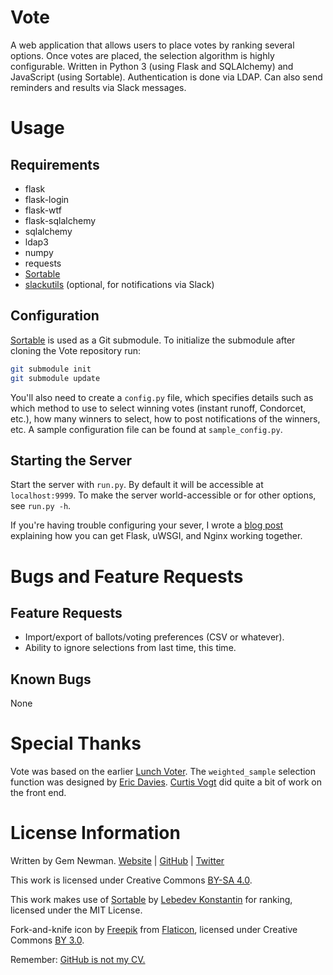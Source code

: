 Vote
====

A web application that allows users to place votes by ranking several options. Once votes
are placed, the selection algorithm is highly configurable. Written in Python 3 (using
Flask and SQLAlchemy) and JavaScript (using Sortable). Authentication is done via LDAP.
Can also send reminders and results via Slack messages.

Usage
=====

Requirements
------------

* flask
* flask-login
* flask-wtf
* flask-sqlalchemy
* sqlalchemy
* ldap3
* numpy
* requests
* [Sortable](https://github.com/RubaXa/Sortable/)
* [slackutils](https://github.com/spurll/slackutils/) (optional, for notifications via
  Slack)

Configuration
-------------

[Sortable](https://github.com/RubaXa/Sortable/) is used as a Git submodule. To initialize
the submodule after cloning the Vote repository run:

```sh
git submodule init
git submodule update
```

You'll also need to create a `config.py` file, which specifies details such as which
method to use to select winning votes (instant runoff, Condorcet, etc.), how many winners
to select, how to post notifications of the winners, etc. A sample configuration file can
be found at `sample_config.py`.

Starting the Server
-------------------

Start the server with `run.py`. By default it will be accessible at `localhost:9999`. To
make the server world-accessible or for other options, see `run.py -h`.

If you're having trouble configuring your sever, I wrote a
[blog post](http://blog.spurll.com/2015/02/configuring-flask-uwsgi-and-nginx.html)
explaining how you can get Flask, uWSGI, and Nginx working together.

Bugs and Feature Requests
=========================

Feature Requests
----------------

* Import/export of ballots/voting preferences (CSV or whatever).
* Ability to ignore selections from last time, this time.

Known Bugs
----------

None

Special Thanks
==============

Vote was based on the earlier [Lunch Voter](https://github.com/spurll/lunch). The
`weighted_sample` selection function was designed by
[Eric Davies](https://github.com/iamed2). [Curtis Vogt](https://github.com/omus) did
quite a bit of work on the front end.

License Information
===================

Written by Gem Newman. [Website](http://spurll.com) | [GitHub](https://github.com/spurll/) | [Twitter](https://twitter.com/spurll)

This work is licensed under Creative Commons [BY-SA 4.0](http://creativecommons.org/licenses/by-sa/4.0/).

This work makes use of [Sortable](http://rubaxa.github.io/Sortable) by [Lebedev Konstantin](mailto:ibnRubaXa@gmail.com) for ranking, licensed under the MIT License.

Fork-and-knife icon by [Freepik](http://www.freepik.com) from [Flaticon](http://www.flaticon.com), licensed under Creative Commons [BY 3.0](https://creativecommons.org/licenses/by/3.0/).

Remember: [GitHub is not my CV.](https://blog.jcoglan.com/2013/11/15/why-github-is-not-your-cv/)
